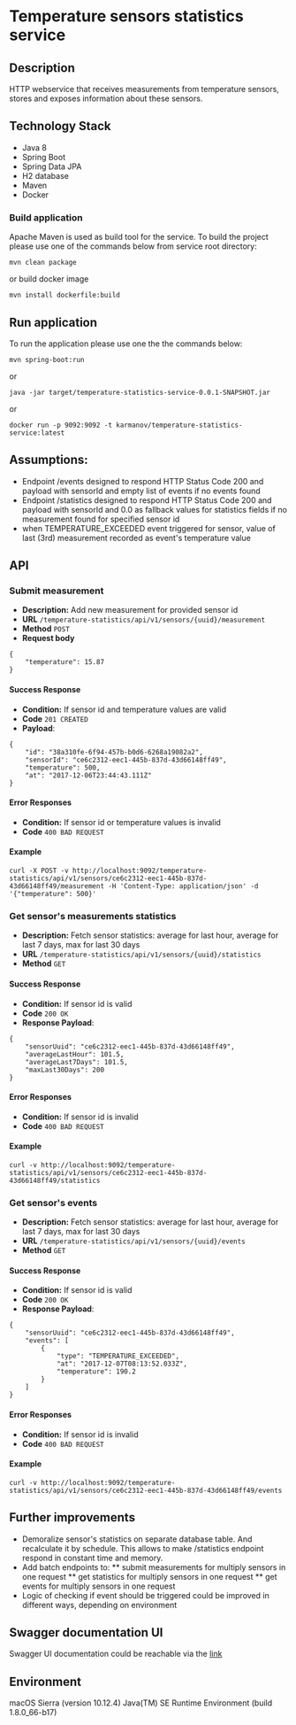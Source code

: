 # Temperature sensors statistics service

## Description
 HTTP   webservice   that   receives   measurements   from temperature   sensors,   stores   and   exposes   information   about   these   sensors.
 
## Technology Stack
* Java 8
* Spring Boot
* Spring Data JPA
* H2 database
* Maven
* Docker

### Build application
Apache Maven is used as build tool for the service. To build the project please use one of the commands below from service root directory:
```
mvn clean package
```

or build docker image
```
mvn install dockerfile:build
```

## Run application
To run the application please use one the the commands below:
```
mvn spring-boot:run
```
or
```
java -jar target/temperature-statistics-service-0.0.1-SNAPSHOT.jar

```
or 
```
docker run -p 9092:9092 -t karmanov/temperature-statistics-service:latest
```

## Assumptions:
* Endpoint /events designed to respond HTTP Status Code 200 and payload with sensorId and empty list of events if no 
events found 
* Endpoint /statistics designed to respond HTTP Status Code 200 and payload with sensorId and 0.0 as fallback values for 
statistics fields if no measurement found for specified sensor id
* when TEMPERATURE_EXCEEDED event triggered for sensor, value of last (3rd) measurement recorded as event's temperature value

## API

### Submit measurement
* **Description:** Add new measurement for provided sensor id
* **URL**
`/temperature-statistics/api/v1/sensors/{uuid}/measurement`
* **Method**
`POST`
* **Request body**
```
{
	"temperature": 15.87
}
```
#### **Success Response**
* **Condition:** If sensor id and temperature values are valid <br>
* **Code** `201 CREATED`
* **Payload**:
```
{
    "id": "38a310fe-6f94-457b-b0d6-6268a19082a2",
    "sensorId": "ce6c2312-eec1-445b-837d-43d66148ff49",
    "temperature": 500,
    "at": "2017-12-06T23:44:43.111Z"
}
```
#### **Error Responses**
* **Condition:** If sensor id or temperature values is invalid <br>
* **Code** `400 BAD REQUEST`

#### **Example**
```
curl -X POST -v http://localhost:9092/temperature-statistics/api/v1/sensors/ce6c2312-eec1-445b-837d-43d66148ff49/measurement -H 'Content-Type: application/json' -d '{"temperature": 500}'

```

### Get sensor's  measurements statistics
* **Description:** Fetch sensor statistics: average for last hour, average for last 7 days, max for last 30 days
* **URL**
`/temperature-statistics/api/v1/sensors/{uuid}/statistics`
* **Method**
`GET`

#### **Success Response**
* **Condition:** If sensor id is valid <br>
* **Code** `200 OK`
* **Response Payload**:
 ```
 {
     "sensorUuid": "ce6c2312-eec1-445b-837d-43d66148ff49",
     "averageLastHour": 101.5,
     "averageLast7Days": 101.5,
     "maxLast30Days": 200
 }
 ```
 
#### **Error Responses**
* **Condition:** If sensor id is invalid
* **Code** `400 BAD REQUEST`

#### **Example**
```
curl -v http://localhost:9092/temperature-statistics/api/v1/sensors/ce6c2312-eec1-445b-837d-43d66148ff49/statistics

```

### Get sensor's events
* **Description:** Fetch sensor statistics: average for last hour, average for last 7 days, max for last 30 days
* **URL**
`/temperature-statistics/api/v1/sensors/{uuid}/events`
* **Method**
`GET`

#### **Success Response**
* **Condition:** If sensor id is valid <br>
* **Code** `200 OK`
* **Response Payload**:
```
{
    "sensorUuid": "ce6c2312-eec1-445b-837d-43d66148ff49",
    "events": [
        {
            "type": "TEMPERATURE_EXCEEDED",
            "at": "2017-12-07T08:13:52.033Z",
            "temperature": 190.2
        }
    ]
}
```
#### **Error Responses**
* **Condition:** If sensor id is invalid
* **Code** `400 BAD REQUEST`

#### **Example**
```
curl -v http://localhost:9092/temperature-statistics/api/v1/sensors/ce6c2312-eec1-445b-837d-43d66148ff49/events

```


## Further improvements
* Demoralize sensor's statistics on separate database table. And recalculate it by schedule. 
This allows to make /statistics endpoint respond in constant time and memory.
* Add batch endpoints to:
    ** submit measurements for multiply sensors in one request
    ** get statistics for multiply sensors in one request
    ** get events for multiply sensors in one request
* Logic of checking if event should be triggered could be improved in different ways, depending on environment     

## Swagger documentation UI
Swagger UI documentation could be reachable via the [link](http://localhost:9092/swagger-ui.html)

## Environment
macOS Sierra (version 10.12.4)
Java(TM) SE Runtime Environment (build 1.8.0_66-b17)
